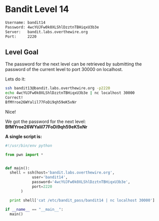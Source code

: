 # Bandit Level 14

```bash
Username: bandit14
Password: 4wcYUJFw0k0XLShlDzztnTBHiqxU3b3e
Server:   bandit.labs.overthewire.org
Port:     2220
```

## Level Goal
The password for the next level can be retrieved by submitting the password of the current level to port 30000 on localhost.

Lets do it:
```bash
ssh bandit13@bandit.labs.overthewire.org -p2220
echo 4wcYUJFw0k0XLShlDzztnTBHiqxU3b3e | nc localhost 30000
Correct!
BfMYroe26WYalil77FoDi9qh59eK5xNr
```

Nice!

We got the password for the next level: **BfMYroe26WYalil77FoDi9qh59eK5xNr**

**A single script is:**
```python
#!/usr/bin/env python

from pwn import *


def main():
  shell = ssh(host='bandit.labs.overthewire.org',
            user='bandit14',
            password='4wcYUJFw0k0XLShlDzztnTBHiqxU3b3e',
            port=2220
       )

  print shell['cat /etc/bandit_pass/bandit14 | nc localhost 30000']

if __name__ == "__main__":
  main()
```